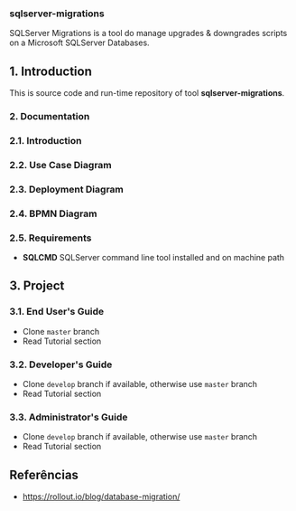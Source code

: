 ### sqlserver-migrations
SQLServer Migrations is a tool do manage upgrades & downgrades scripts on a Microsoft SQLServer Databases.

## 1. Introduction

This is source code and run-time repository of tool **sqlserver-migrations**.


### 2. Documentation

### 2.1. Introduction

### 2.2. Use Case Diagram

### 2.3. Deployment Diagram

### 2.4. BPMN Diagram

### 2.5. Requirements

* **SQLCMD** SQLServer command line tool installed and on machine path

## 3. Project

### 3.1. End User's Guide

* Clone `master` branch
* Read Tutorial section

### 3.2. Developer's Guide

* Clone `develop` branch if available, otherwise use `master` branch
* Read Tutorial section

### 3.3. Administrator's Guide

* Clone `develop` branch if available, otherwise use `master` branch
* Read Tutorial section




## Referências ##

* https://rollout.io/blog/database-migration/
